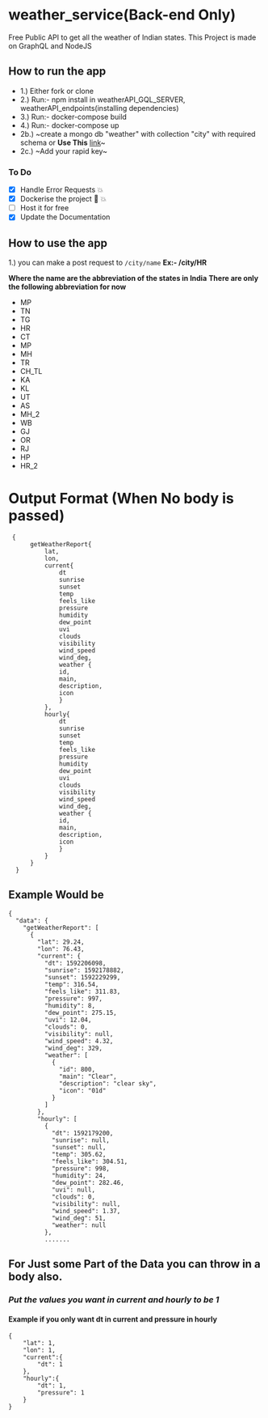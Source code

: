 # weather_service(Back-end Only)
Free Public API to get all the weather of Indian states. This Project is made on GraphQL and NodeJS

## How to run the app
- 1.)  Either fork or clone
- 2.)  Run:- npm install in weatherAPI_GQL_SERVER, weatherAPI_endpoints(installing dependencies)
- 3.)  Run:- docker-compose build 
- 4.)  Run:- docker-compose up
- 2b.) ~create a mongo db "weather" with collection "city" with required schema or __Use This__ [link](https://github.com/kimj0588/weather_service/tree/master/weatherAPI_DB)~
- 2c.) ~Add your rapid key~

### To Do
- [x]  Handle Error Requests :boom:
- [x]  Dockerise the project :rocket: :boom:
- [ ]  Host it for free
- [x]  Update the Documentation

## How to use the app

1.) you can make a post request to ```/city/name```
__Ex:- /city/HR__

__Where the name are the abbreviation of the states in India__
__There are only the following abbreviation for now__

	
   - MP
   - TN
   - TG
   - HR
   - CT
   - MP
   - MH
   - TR
   - CH_TL
   - KA
   - KL
   - UT
   - AS
   - MH_2
   - WB
   - GJ
   - OR
   - RJ
   - HP
   - HR_2
 
 
# Output Format (When No body is passed)
```
 {
      getWeatherReport{
          lat,
          lon,
          current{
              dt
              sunrise
              sunset
              temp
              feels_like
              pressure
              humidity
              dew_point
              uvi
              clouds
              visibility
              wind_speed
              wind_deg,
              weather {
              id,
              main,
              description,
              icon
              }
          },
          hourly{
              dt
              sunrise
              sunset
              temp
              feels_like
              pressure
              humidity
              dew_point
              uvi
              clouds
              visibility
              wind_speed
              wind_deg,
              weather {
              id,
              main,
              description,
              icon
              }
          }
      }
  }
```

## Example Would be
```
{
  "data": {
    "getWeatherReport": [
      {
        "lat": 29.24,
        "lon": 76.43,
        "current": {
          "dt": 1592206098,
          "sunrise": 1592178882,
          "sunset": 1592229299,
          "temp": 316.54,
          "feels_like": 311.83,
          "pressure": 997,
          "humidity": 8,
          "dew_point": 275.15,
          "uvi": 12.04,
          "clouds": 0,
          "visibility": null,
          "wind_speed": 4.32,
          "wind_deg": 329,
          "weather": [
            {
              "id": 800,
              "main": "Clear",
              "description": "clear sky",
              "icon": "01d"
            }
          ]
        },
        "hourly": [
          {
            "dt": 1592179200,
            "sunrise": null,
            "sunset": null,
            "temp": 305.62,
            "feels_like": 304.51,
            "pressure": 998,
            "humidity": 24,
            "dew_point": 282.46,
            "uvi": null,
            "clouds": 0,
            "visibility": null,
            "wind_speed": 1.37,
            "wind_deg": 51,
            "weather": null
          },
          .......
```

## For Just some Part of the Data you can throw in a body also.

### _Put the values you want in current and hourly to be 1_
#### Example if you only want dt in current and pressure in hourly

```
{
	"lat": 1,
	"lon": 1,
	"current":{
	    "dt": 1
	},
	"hourly":{
	    "dt": 1,
	    "pressure": 1
	}
}
```
